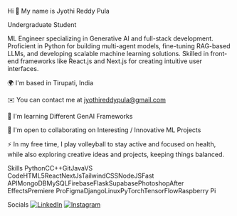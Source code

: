 Hi 👋 My name is Jyothi Reddy Pula

Undergraduate Student

ML Engineer specializing in Generative AI and full-stack development. Proficient in Python for building multi-agent models, fine-tuning RAG-based LLMs, and developing scalable machine learning solutions. Skilled in front-end frameworks like React.js and Next.js for creating intuitive user interfaces.

🌍  I'm based in Tirupati, India

✉️  You can contact me at jyothireddypula@gmail.com

🧠  I'm learning Different GenAI Frameworks

🤝  I'm open to collaborating on Interesting / Innovative ML Projects

⚡  In my free time, I play volleyball to stay active and focused on health, while also exploring creative ideas and projects, keeping things balanced.

Skills
PythonCC++GitJavaVS CodeHTML5ReactNextJsTailwindCSSNodeJSFast APIMongoDBMySQLFirebaseFlaskSupabasePhotoshopAfter EffectsPremiere ProFigmaDjangoLinuxPyTorchTensorFlowRaspberry Pi

Socials
[![LinkedIn](https://img.shields.io/badge/LinkedIn-blue?style=for-the-badge&logo=linkedin)](https://www.linkedin.com/in/jyothireddy-pula-5b3a01337/)
[![Instagram](https://img.shields.io/badge/Instagram-E4405F?style=for-the-badge&logo=instagram&logoColor=white)](https://www.instagram.com/miichael_09_/)



  
